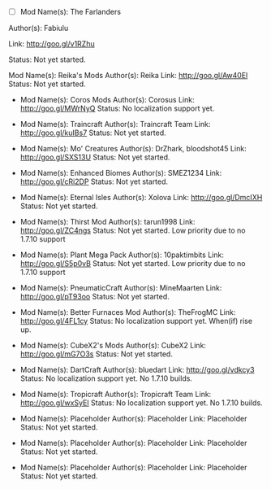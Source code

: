 - [ ] Mod Name(s): The Farlanders

Author(s): Fabiulu

Link: http://goo.gl/v1RZhu

Status: Not yet started.

Mod Name(s): Reika's Mods
Author(s): Reika
Link: http://goo.gl/Aw40El
Status: Not yet started.

- Mod Name(s): Coros Mods
Author(s): Corosus
Link: http://goo.gl/MWrNyQ
Status: No localization support yet.

- Mod Name(s): Traincraft
Author(s): Traincraft Team
Link: http://goo.gl/kuIBs7
Status: Not yet started.

- Mod Name(s): Mo' Creatures
Author(s): DrZhark, bloodshot45
Link: http://goo.gl/SXS13U
Status: Not yet started.

- Mod Name(s): Enhanced Biomes
Author(s): SMEZ1234
Link: http://goo.gl/cRi2DP
Status: Not yet started.

- Mod Name(s): Eternal Isles
Author(s): Xolova
Link: http://goo.gl/DmcIXH
Status: Not yet started.

- Mod Name(s): Thirst Mod
Author(s): tarun1998
Link: http://goo.gl/ZC4ngs
Status: Not yet started. Low priority due to no 1.7.10 support

- Mod Name(s): Plant Mega Pack
Author(s): 10paktimbits
Link: http://goo.gl/S5p0vB
Status: Not yet started. Low priority due to no 1.7.10 support

- Mod Name(s): PneumaticCraft
Author(s): MineMaarten
Link: http://goo.gl/pT93oo
Status: Not yet started.

- Mod Name(s): Better Furnaces Mod
Author(s): TheFrogMC
Link: http://goo.gl/4FL1cy
Status: No localization support yet. When(if) rise up.

- Mod Name(s): CubeX2's Mods
Author(s): CubeX2
Link: http://goo.gl/mG7O3s
Status: Not yet started.

- Mod Name(s): DartCraft
Author(s): bluedart
Link: http://goo.gl/vdkcy3
Status: No localization support yet. No 1.7.10 builds.

- Mod Name(s): Tropicraft
Author(s): Tropicraft Team
Link: http://goo.gl/wxSyEI
Status: No localization support yet. No 1.7.10 builds.

- Mod Name(s): Placeholder
Author(s): Placeholder
Link: Placeholder
Status: Not yet started.

- Mod Name(s): Placeholder
Author(s): Placeholder
Link: Placeholder
Status: Not yet started.

- Mod Name(s): Placeholder
Author(s): Placeholder
Link: Placeholder
Status: Not yet started.
